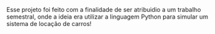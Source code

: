 Esse projeto foi feito com a finalidade de ser atribuidio a um trabalho semestral, onde a ideia era utilizar a linguagem Python para simular um sistema de locação de carros!
